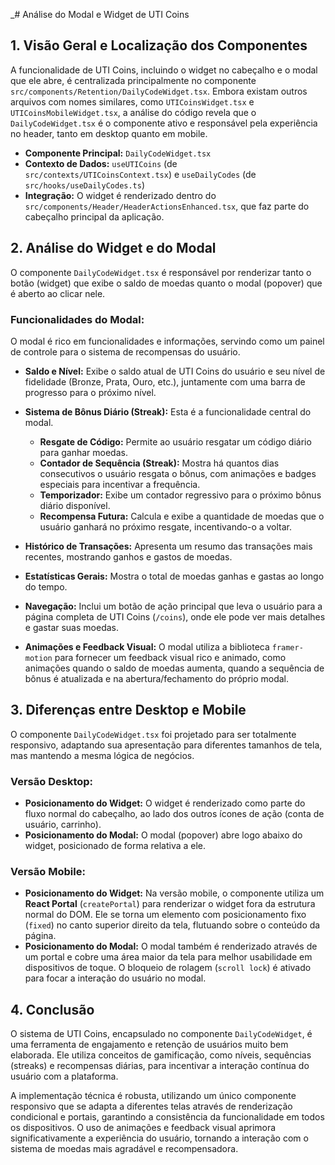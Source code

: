 _# Análise do Modal e Widget de UTI Coins

## 1. Visão Geral e Localização dos Componentes

A funcionalidade de UTI Coins, incluindo o widget no cabeçalho e o modal que ele abre, é centralizada principalmente no componente `src/components/Retention/DailyCodeWidget.tsx`. Embora existam outros arquivos com nomes similares, como `UTICoinsWidget.tsx` e `UTICoinsMobileWidget.tsx`, a análise do código revela que o `DailyCodeWidget.tsx` é o componente ativo e responsável pela experiência no header, tanto em desktop quanto em mobile.

- **Componente Principal:** `DailyCodeWidget.tsx`
- **Contexto de Dados:** `useUTICoins` (de `src/contexts/UTICoinsContext.tsx`) e `useDailyCodes` (de `src/hooks/useDailyCodes.ts`)
- **Integração:** O widget é renderizado dentro do `src/components/Header/HeaderActionsEnhanced.tsx`, que faz parte do cabeçalho principal da aplicação.

## 2. Análise do Widget e do Modal

O componente `DailyCodeWidget.tsx` é responsável por renderizar tanto o botão (widget) que exibe o saldo de moedas quanto o modal (popover) que é aberto ao clicar nele.

### Funcionalidades do Modal:

O modal é rico em funcionalidades e informações, servindo como um painel de controle para o sistema de recompensas do usuário.

- **Saldo e Nível:** Exibe o saldo atual de UTI Coins do usuário e seu nível de fidelidade (Bronze, Prata, Ouro, etc.), juntamente com uma barra de progresso para o próximo nível.

- **Sistema de Bônus Diário (Streak):** Esta é a funcionalidade central do modal.
  - **Resgate de Código:** Permite ao usuário resgatar um código diário para ganhar moedas.
  - **Contador de Sequência (Streak):** Mostra há quantos dias consecutivos o usuário resgata o bônus, com animações e badges especiais para incentivar a frequência.
  - **Temporizador:** Exibe um contador regressivo para o próximo bônus diário disponível.
  - **Recompensa Futura:** Calcula e exibe a quantidade de moedas que o usuário ganhará no próximo resgate, incentivando-o a voltar.

- **Histórico de Transações:** Apresenta um resumo das transações mais recentes, mostrando ganhos e gastos de moedas.

- **Estatísticas Gerais:** Mostra o total de moedas ganhas e gastas ao longo do tempo.

- **Navegação:** Inclui um botão de ação principal que leva o usuário para a página completa de UTI Coins (`/coins`), onde ele pode ver mais detalhes e gastar suas moedas.

- **Animações e Feedback Visual:** O modal utiliza a biblioteca `framer-motion` para fornecer um feedback visual rico e animado, como animações quando o saldo de moedas aumenta, quando a sequência de bônus é atualizada e na abertura/fechamento do próprio modal.

## 3. Diferenças entre Desktop e Mobile

O componente `DailyCodeWidget.tsx` foi projetado para ser totalmente responsivo, adaptando sua apresentação para diferentes tamanhos de tela, mas mantendo a mesma lógica de negócios.

### Versão Desktop:

- **Posicionamento do Widget:** O widget é renderizado como parte do fluxo normal do cabeçalho, ao lado dos outros ícones de ação (conta de usuário, carrinho).
- **Posicionamento do Modal:** O modal (popover) abre logo abaixo do widget, posicionado de forma relativa a ele.

### Versão Mobile:

- **Posicionamento do Widget:** Na versão mobile, o componente utiliza um **React Portal** (`createPortal`) para renderizar o widget fora da estrutura normal do DOM. Ele se torna um elemento com posicionamento fixo (`fixed`) no canto superior direito da tela, flutuando sobre o conteúdo da página.
- **Posicionamento do Modal:** O modal também é renderizado através de um portal e cobre uma área maior da tela para melhor usabilidade em dispositivos de toque. O bloqueio de rolagem (`scroll lock`) é ativado para focar a interação do usuário no modal.

## 4. Conclusão

O sistema de UTI Coins, encapsulado no componente `DailyCodeWidget`, é uma ferramenta de engajamento e retenção de usuários muito bem elaborada. Ele utiliza conceitos de gamificação, como níveis, sequências (streaks) e recompensas diárias, para incentivar a interação contínua do usuário com a plataforma.

A implementação técnica é robusta, utilizando um único componente responsivo que se adapta a diferentes telas através de renderização condicional e portais, garantindo a consistência da funcionalidade em todos os dispositivos. O uso de animações e feedback visual aprimora significativamente a experiência do usuário, tornando a interação com o sistema de moedas mais agradável e recompensadora.
